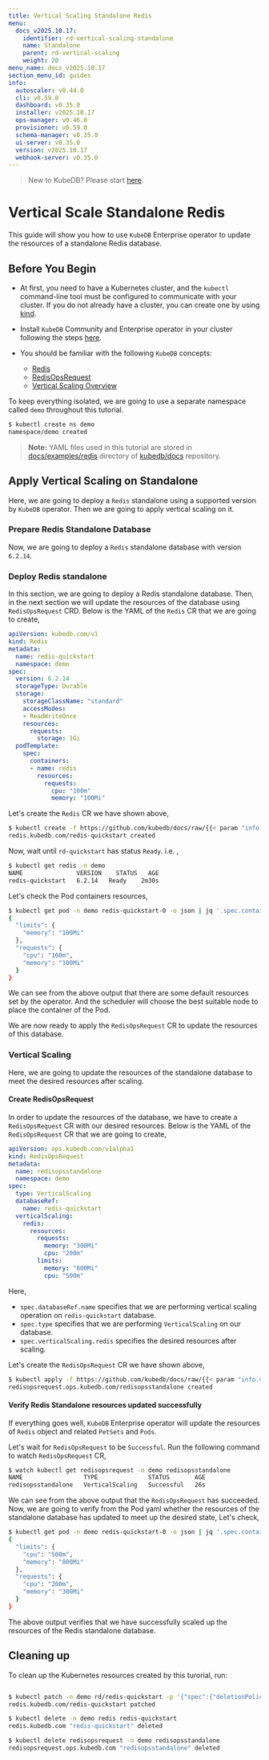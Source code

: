 ```yaml
---
title: Vertical Scaling Standalone Redis
menu:
  docs_v2025.10.17:
    identifier: rd-vertical-scaling-standalone
    name: Standalone
    parent: rd-vertical-scaling
    weight: 20
menu_name: docs_v2025.10.17
section_menu_id: guides
info:
  autoscaler: v0.44.0
  cli: v0.59.0
  dashboard: v0.35.0
  installer: v2025.10.17
  ops-manager: v0.46.0
  provisioner: v0.59.0
  schema-manager: v0.35.0
  ui-server: v0.35.0
  version: v2025.10.17
  webhook-server: v0.35.0
---
```


> New to KubeDB? Please start [here](/docs/v2025.10.17/README).

# Vertical Scale Standalone Redis

This guide will show you how to use `KubeDB` Enterprise operator to update the resources of a standalone Redis database.

## Before You Begin

- At first, you need to have a Kubernetes cluster, and the `kubectl` command-line tool must be configured to communicate with your cluster. If you do not already have a cluster, you can create one by using [kind](https://kind.sigs.k8s.io/docs/user/quick-start/).

- Install `KubeDB` Community and Enterprise operator in your cluster following the steps [here](/docs/v2025.10.17/setup/README).

- You should be familiar with the following `KubeDB` concepts:
  - [Redis](/docs/v2025.10.17/guides/redis/concepts/redis)
  - [RedisOpsRequest](/docs/v2025.10.17/guides/redis/concepts/redisopsrequest)
  - [Vertical Scaling Overview](/docs/v2025.10.17/guides/redis/scaling/vertical-scaling/overview)

To keep everything isolated, we are going to use a separate namespace called `demo` throughout this tutorial.

```bash
$ kubectl create ns demo
namespace/demo created
```

> **Note:** YAML files used in this tutorial are stored in [docs/examples/redis](/docs/v2025.10.17/examples/redis) directory of [kubedb/docs](https://github.com/kubedb/docs) repository.

## Apply Vertical Scaling on Standalone

Here, we are going to deploy a  `Redis` standalone using a supported version by `KubeDB` operator. Then we are going to apply vertical scaling on it.

### Prepare Redis Standalone Database

Now, we are going to deploy a `Redis` standalone database with version `6.2.14`.

### Deploy Redis standalone 

In this section, we are going to deploy a Redis standalone database. Then, in the next section we will update the resources of the database using `RedisOpsRequest` CRD. Below is the YAML of the `Redis` CR that we are going to create,

```yaml
apiVersion: kubedb.com/v1
kind: Redis
metadata:
  name: redis-quickstart
  namespace: demo
spec:
  version: 6.2.14
  storageType: Durable
  storage:
    storageClassName: "standard"
    accessModes:
    - ReadWriteOnce
    resources:
      requests:
        storage: 1Gi
  podTemplate:
    spec:
      containers:
      - name: redis
        resources:
          requests:
            cpu: "100m"
            memory: "100Mi"
```

Let's create the `Redis` CR we have shown above, 

```bash
$ kubectl create -f https://github.com/kubedb/docs/raw/{{< param "info.version" >}}/docs/examples/redis/scaling/vertical-scaling/rd-standalone.yaml
redis.kubedb.com/redis-quickstart created
```

Now, wait until `rd-quickstart` has status `Ready`. i.e. ,

```bash
$ kubectl get redis -n demo
NAME               VERSION    STATUS   AGE
redis-quickstart   6.2.14   Ready    2m30s
```

Let's check the Pod containers resources,

```bash
$ kubectl get pod -n demo redis-quickstart-0 -o json | jq '.spec.containers[].resources'
{
  "limits": {
    "memory": "100Mi"
  },
  "requests": {
    "cpu": "100m",
    "memory": "100Mi"
  }
}
```

We can see from the above output that there are some default resources set by the operator. And the scheduler will choose the best suitable node to place the container of the Pod.

We are now ready to apply the `RedisOpsRequest` CR to update the resources of this database.

### Vertical Scaling

Here, we are going to update the resources of the standalone database to meet the desired resources after scaling.

#### Create RedisOpsRequest

In order to update the resources of the database, we have to create a `RedisOpsRequest` CR with our desired resources. Below is the YAML of the `RedisOpsRequest` CR that we are going to create,

```yaml
apiVersion: ops.kubedb.com/v1alpha1
kind: RedisOpsRequest
metadata:
  name: redisopsstandalone
  namespace: demo
spec:
  type: VerticalScaling
  databaseRef:
    name: redis-quickstart
  verticalScaling:
    redis:
      resources:
        requests:
          memory: "300Mi"
          cpu: "200m"
        limits:
          memory: "800Mi"
          cpu: "500m"
```

Here,

- `spec.databaseRef.name` specifies that we are performing vertical scaling operation on `redis-quickstart` database.
- `spec.type` specifies that we are performing `VerticalScaling` on our database.
- `spec.verticalScaling.redis` specifies the desired resources after scaling.

Let's create the `RedisOpsRequest` CR we have shown above,

```bash
$ kubectl apply -f https://github.com/kubedb/docs/raw/{{< param "info.version" >}}/docs/examples/redis/scaling/vertical-scaling/vertical-standalone.yaml
redisopsrequest.ops.kubedb.com/redisopsstandalone created
```

#### Verify Redis Standalone resources updated successfully 

If everything goes well, `KubeDB` Enterprise operator will update the resources of `Redis` object and related `PetSets` and `Pods`.

Let's wait for `RedisOpsRequest` to be `Successful`.  Run the following command to watch `RedisOpsRequest` CR,

```bash
$ watch kubectl get redisopsrequest -n demo redisopsstandalone
NAME                 TYPE              STATUS       AGE
redisopsstandalone   VerticalScaling   Successful   26s
```

We can see from the above output that the `RedisOpsRequest` has succeeded. 
Now, we are going to verify from the Pod yaml whether the resources of the standalone database has updated to meet up the desired state, Let's check,

```bash
$ kubectl get pod -n demo redis-quickstart-0 -o json | jq '.spec.containers[].resources'
{
  "limits": {
    "cpu": "500m",
    "memory": "800Mi"
  },
  "requests": {
    "cpu": "200m",
    "memory": "300Mi"
  }
}

```

The above output verifies that we have successfully scaled up the resources of the Redis standalone database.

## Cleaning up

To clean up the Kubernetes resources created by this turorial, run:

```bash

$ kubectl patch -n demo rd/redis-quickstart -p '{"spec":{"deletionPolicy":"WipeOut"}}' --type="merge"
redis.kubedb.com/redis-quickstart patched

$ kubectl delete -n demo redis redis-quickstart
redis.kubedb.com "redis-quickstart" deleted

$ kubectl delete redisopsrequest -n demo redisopsstandalone
redisopsrequest.ops.kubedb.com "redisopsstandalone" deleted
```